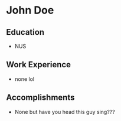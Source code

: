 # John Doe

## Education

* NUS

## Work Experience

* none lol

## Accomplishments

* None but have you head this guy sing???